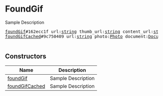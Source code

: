 # FoundGif

Sample Description

<pre>
<a href="../constructor/foundGif.md">foundGif</a>#162ecc1f url:<a href="../type/string.md">string</a> thumb_url:<a href="../type/string.md">string</a> content_url:<a href="../type/string.md">string</a> content_type:<a href="../type/string.md">string</a> w:<a href="../type/int.md">int</a> h:<a href="../type/int.md">int</a> = <a href="../type/FoundGif.md">FoundGif</a>;
<a href="../constructor/foundGifCached.md">foundGifCached</a>#9c750409 url:<a href="../type/string.md">string</a> photo:<a href="../type/Photo.md">Photo</a> document:<a href="../type/Document.md">Document</a> = <a href="../type/FoundGif.md">FoundGif</a>;

</pre>

## Constructors

| Name | Description |
|------|-------------|
| [foundGif](../constructor/foundGif.md) | Sample Description |
| [foundGifCached](../constructor/foundGifCached.md) | Sample Description |

